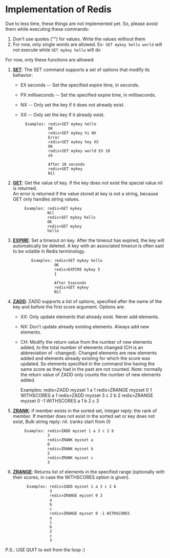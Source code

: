 # Implementation of Redis

Due to less time, these things are not implemented yet. So, please avoid them while executing these commands:
1. Don't use quotes ("") for values. Write the values without them
2. For now, only single words are allowed. Ex- `SET mykey hello world` will not execute while `SET mykey hello` will do


For now, only these functions are allowed:
1. **[SET](https://redis.io/commands/set)**: The SET command supports a set of options that modify its behavior:
    - EX seconds -- Set the specified expire time, in seconds.
    - PX milliseconds -- Set the specified expire time, in milliseconds.
    - NX -- Only set the key if it does not already exist.
    - XX -- Only set the key if it already exist.
        
            Examples: redis>SET mykey hello
                      OK
                      redis>SET mykey hi NX
                      Error
                      redis>SET mykey hey XX
                      OK
                      redis>SET mykey world EX 10
                      ok
                  
                      After 10 seconds
                      redis>GET mykey
                      Nil

2. **[GET](https://redis.io/commands/get)**: Get the value of key. If the key does not exist the special value nil is returned.<br>
            An error is returned if the value stored at key is not a string, because GET only handles string values.
            
            Examples: redis>GET mykey
                      Nil
                      redis>SET mykey hello
                      OK
                      redis>GET mykey
                      hello
                      
 3. **[EXPIRE](https://redis.io/commands/expire)**: Set a timeout on key. After the timeout has expired, the key will automatically be deleted. A key with an associated                     timeout is often said to be volatile in Redis terminology.
 
                Examples: redis>SET mykey hello
                          OK
                          redis>EXPIRE mykey 5
                          1
                          
                          After 5seconds                          
                          redis>GET mykey
                          Nil
                          
 4. **[ZADD](https://redis.io/commands/zadd)**: ZADD supports a list of options, specified after the name of the key and before the first score argument. Options are:

     - XX: Only update elements that already exist. Never add elements.
     - NX: Don't update already existing elements. Always add new elements.
     - CH: Modify the return value from the number of new elements added, to the total number of elements changed (CH is an abbreviation        of -changed). Changed elements are new elements added and elements already existing for which the score was updated. So elements        specified in the command line having the same score as they had in the past are not counted. Note: normally the return value of          ZADD only counts the number of new elements added. 
     
       Examples: redis>ZADD myzset 1 a
                 1
                 redis>ZRANGE myzset 0 1 WITHSCORES
                 a
                 1
                 redis>ZADD myzset 3 c 2 b
                 2
                 redis>ZRANGE myzset 0 -1 WITHSCORES
                 a
                 1
                 b 
                 2
                 c
                 3
                 
5. **[ZRANK](https://redis.io/commands/zrank)**: If member exists in the sorted set, Integer reply: the rank of member.
If member does not exist in the sorted set or key does not exist, Bulk string reply: nil. (ranks start from 0)

            Examples: redis>ZADD myzset 1 a 3 c 2 b
                      3
                      redis>ZRANK myzset a
                      0
                      redis>ZRANK myzset b
                      2
                      redis>ZRANK myzset c
                      3
                      
6. **[ZRANGE](https://redis.io/commands/zrange)**: Returns list of elements in the specified range (optionally with their scores, in case the WITHSCORES option is given).

             Examples: redis>ZADD myzset 1 a 3 c 2 b
                       3
                       redis>ZRANGE myzset 0 3
                       a
                       b
                       c
                       redis>ZRANGE myzset 0 -1 WITHSCORES
                       a
                       1
                       b
                       2
                       c
                       3
               
  P.S.: USE QUIT to exit from the loop :)
